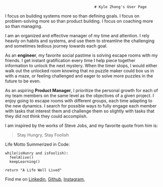                                              # Kyle Zhong's User Page

I focus on building systems more so than defining goals. I focus on problem-solving more so than product building. I focus on coaching more so than managing.

I am an organized and effective manager of my time and attention. I rely heavily on habits and systems, and use them to streamline the challenging and sometimes tedious journey towards each goal.

As an **engineer**, my favorite social pastime is solving escape rooms with my friends. I get instant gratification every time I help piece together information to unlock the next mystery. When the timer stops, I would either walk out the unlocked room knowing that no puzzle maker could box us in with a maze, or feeling challenged and eager to solve more puzzles in the future to be even.

As an aspiring **Product Manager**, I prioritize the personal growth for each of my team members on the same level as the objectives of a given project. I enjoy going to escape rooms with different groups, each time adapting to the new dynamics. I search for possible ways to fully engage each member with tasks that interest them and challenge them so slightly with tasks that they did not think they could accomplish.

I am inspired by the works of Steve Jobs, and my favorite quote from him is:
>Stay Hungry, Stay Foolish

Life Motto Summerized in Code:
```
while(isHunry and isFoolish):
  feelAlive()
  keepLearning()

return "A Life Well Lived"
```


Find me on [Linkedin]("linkedin.com/in/kylenzhong"), [Github](github.com/kylenzhong), [Instagram](instagram.com/kaywhyzee/),



